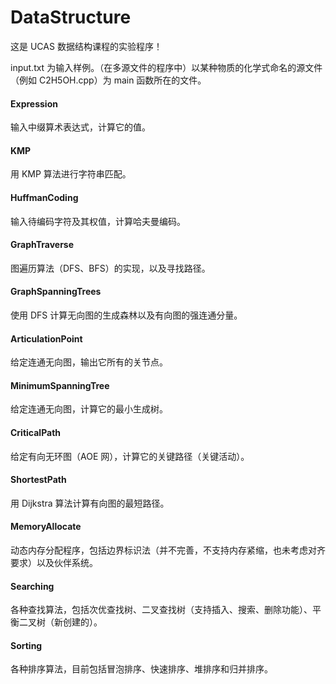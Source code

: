 # DataStructure

这是 UCAS 数据结构课程的实验程序！

input.txt 为输入样例。（在多源文件的程序中）以某种物质的化学式命名的源文件（例如 C2H5OH.cpp）为 main 函数所在的文件。

#### Expression

输入中缀算术表达式，计算它的值。

#### KMP

用 KMP 算法进行字符串匹配。

#### HuffmanCoding

输入待编码字符及其权值，计算哈夫曼编码。

#### GraphTraverse

图遍历算法（DFS、BFS）的实现，以及寻找路径。

#### GraphSpanningTrees

使用 DFS 计算无向图的生成森林以及有向图的强连通分量。

#### ArticulationPoint

给定连通无向图，输出它所有的关节点。

#### MinimumSpanningTree

给定连通无向图，计算它的最小生成树。

#### CriticalPath

给定有向无环图（AOE 网），计算它的关键路径（关键活动）。

#### ShortestPath

用 Dijkstra 算法计算有向图的最短路径。

#### MemoryAllocate

动态内存分配程序，包括边界标识法（并不完善，不支持内存紧缩，也未考虑对齐要求）以及伙伴系统。

#### Searching

各种查找算法，包括次优查找树、二叉查找树（支持插入、搜索、删除功能）、平衡二叉树（新创建的）。

#### Sorting

各种排序算法，目前包括冒泡排序、快速排序、堆排序和归并排序。

